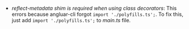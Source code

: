 - _*reflect-metadata shim is required when using class decorators*_: This errors because angluar-cli forgot `import './polyfills.ts';`. To fix this, just add `import './polyfills.ts';` to _main.ts_ file.
